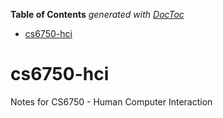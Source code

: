 <!-- START doctoc generated TOC please keep comment here to allow auto update -->
<!-- DON'T EDIT THIS SECTION, INSTEAD RE-RUN doctoc TO UPDATE -->
**Table of Contents**  *generated with [DocToc](https://github.com/thlorenz/doctoc)*

- [cs6750-hci](#cs6750-hci)

<!-- END doctoc generated TOC please keep comment here to allow auto update -->

# cs6750-hci
Notes for CS6750 - Human Computer Interaction
